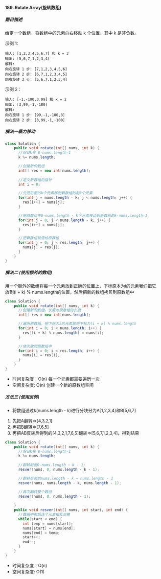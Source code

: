 #### 189. Rotate Array(旋转数组)
##### 题目描述
给定一个数组，将数组中的元素向右移动 k 个位置，其中 k 是非负数。

示例 1:

```
输入: [1,2,3,4,5,6,7] 和 k = 3
输出: [5,6,7,1,2,3,4]
解释:
向右旋转 1 步: [7,1,2,3,4,5,6]
向右旋转 2 步: [6,7,1,2,3,4,5]
向右旋转 3 步: [5,6,7,1,2,3,4]
```

示例 2：

```
输入: [-1,-100,3,99] 和 k = 2
输出: [3,99,-1,-100]
解释: 
向右旋转 1 步: [99,-1,-100,3]
向右旋转 2 步: [3,99,-1,-100]
```
##### 解法一暴力移动
```Java
class Solution {
    public void rotate(int[] nums, int k) {
      //保证k在 0-nums.length-1
      k %= nums.length;

      //创建新的数组
      int[] res = new int[nums.length];
      
      //定义新数组的指针
      int i = 0;

      //先把后面的k个元素移到新数组的前k个元素
      for(int j = nums.length - k; j < nums.length; j++) {
        res[i++] = nums[j];
      }

      //把原数组中0-nums.length - k个元素移动到新数组的k-nums.length-1
      for(int j = 0; j < nums.length - k; j++) {
        res[i++] = nums[j];
      }

      //把新数组赋值给原数组
      for(int j = 0; j < res.length; j++) { 
        nums[j] = res[j];
      }
    }
}
```

##### 解法二 (使用额外的数组)
用一个额外的数组将每一个元素放到正确的位置上，下标原本为i的元素我们把它放到(i + k) % nums.length的位置，然后把新的数组拷贝到原数组中

```Java
class Solution {
    public void rotate(int[] nums, int k) {
      //创建新的数组，长度为原数组的长度
      int[] res = new int[nums.length];

      //遍历原数组，把下标为i的元素放到下标为(i + k) % nums.length
      for(int i = 0; i < nums.length; i++) {
        res[(i + k) % nums.length] = nums[i];
      }

      //依次放到原数组中
      for(int i = 0; i < res.length; i++) {
        nums[i] = res[i];
      }
    }
}
```

* 时间复杂度：O(n) 每一个元素都需要遍历一次
* 空间复杂度: O(n)  创建一个新的原数组空间

##### 方法三 (使用反转)

* 将数组通过k(nums.length - k)进行分块分为A[1,2,3,4]和B[5,6,7]

1. 先把A翻转=>[4,3,2,1]
2. 再把B翻转=>[7,6,5]
3. 再把AB反转后得到的[4,3,2,1,7,6,5]翻转=>[5,6,7,1,2,3,4]，得到结果

```Java
class Solution {
    public void rotate(int[] nums, int k) {
      //保证k在 0-nums.length-1
      k %= nums.length;
      
      //翻转前面0-nums.length ~ k - 1;
      resver(nums, 0, nums.length - k - 1);

      //翻转后面的nums.length - k ~ nums.length - 1
      resver(nums, nums.length - k, nums.length - 1);

      //再次翻转整个数组
      resver(nums, 0, nums.length - 1);
      
    }
    public void resver(int[] nums, int start, int end) {
      //数组中前后连个元素相互交换
      while(start < end) {
        int temp = nums[start];
        nums[start] = nums[end];
        nums[end] = temp;
        start++;
        end--;
      }
    }
}
```

* 时间复杂度：O(n)
* 空间复杂度: O(1)